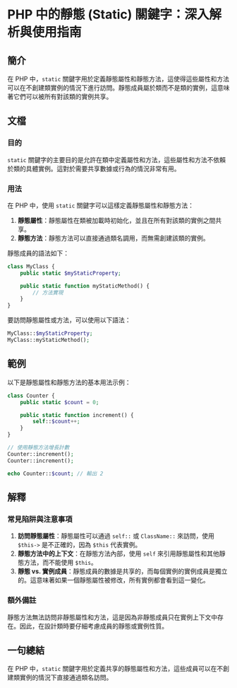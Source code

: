 <!--
Meta Description: # PHP 中的靜態 (Static) 關鍵字：深入解析與使用指南 ## 簡介 在 PHP 中，`static` 關鍵字用於定義靜態屬性和靜態方法，這使得這些屬性和方法可以在不創建類實例的情況下進行訪問。靜態成員屬於類而不是類的實例，這意味著它們可以被所有對該類的實例共享。 ## 文檔 ### 目的...
Meta Keywords: static, php, public, counter, myclass
-->

# PHP 中的靜態 (Static) 關鍵字：深入解析與使用指南

## 簡介
在 PHP 中，`static` 關鍵字用於定義靜態屬性和靜態方法，這使得這些屬性和方法可以在不創建類實例的情況下進行訪問。靜態成員屬於類而不是類的實例，這意味著它們可以被所有對該類的實例共享。

## 文檔
### 目的
`static` 關鍵字的主要目的是允許在類中定義屬性和方法，這些屬性和方法不依賴於類的具體實例。這對於需要共享數據或行為的情況非常有用。

### 用法
在 PHP 中，使用 `static` 關鍵字可以這樣定義靜態屬性和靜態方法：

1. **靜態屬性**：靜態屬性在類被加載時初始化，並且在所有對該類的實例之間共享。
2. **靜態方法**：靜態方法可以直接通過類名調用，而無需創建該類的實例。

靜態成員的語法如下：
```php
class MyClass {
    public static $myStaticProperty;

    public static function myStaticMethod() {
        // 方法實現
    }
}
```

要訪問靜態屬性或方法，可以使用以下語法：
```php
MyClass::$myStaticProperty;
MyClass::myStaticMethod();
```

## 範例
以下是靜態屬性和靜態方法的基本用法示例：

```php
class Counter {
    public static $count = 0;

    public static function increment() {
        self::$count++;
    }
}

// 使用靜態方法增長計數
Counter::increment();
Counter::increment();

echo Counter::$count; // 輸出 2
```

## 解釋
### 常見陷阱與注意事項
1. **訪問靜態屬性**：靜態屬性可以通過 `self::` 或 `ClassName::` 來訪問，使用 `$this->` 是不正確的，因為 `$this` 代表實例。
2. **靜態方法中的上下文**：在靜態方法內部，使用 `self` 來引用靜態屬性和其他靜態方法，而不能使用 `$this`。
3. **靜態 vs. 實例成員**：靜態成員的數據是共享的，而每個實例的實例成員是獨立的。這意味著如果一個靜態屬性被修改，所有實例都會看到這一變化。

### 額外備註
靜態方法無法訪問非靜態屬性和方法，這是因為非靜態成員只在實例上下文中存在。因此，在設計類時要仔細考慮成員的靜態或實例性質。

## 一句總結
在 PHP 中，`static` 關鍵字用於定義共享的靜態屬性和方法，這些成員可以在不創建類實例的情況下直接通過類名訪問。